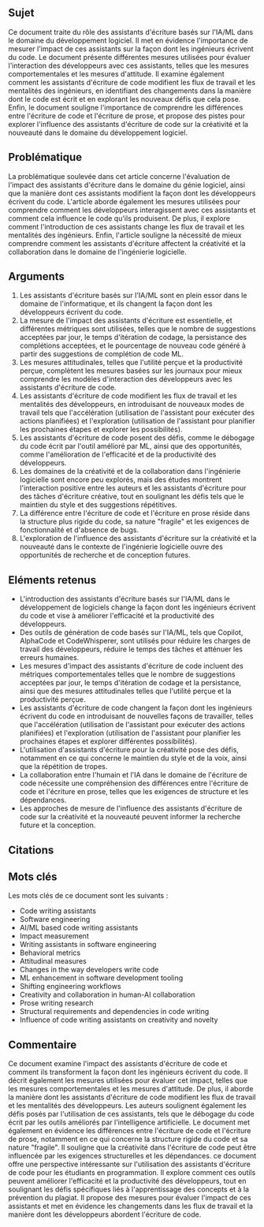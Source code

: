 ## Sujet
Ce document traite du rôle des assistants d'écriture basés sur l'IA/ML dans le domaine du développement logiciel. Il met en évidence l'importance de mesurer l'impact de ces assistants sur la façon dont les ingénieurs écrivent du code. Le document présente différentes mesures utilisées pour évaluer l'interaction des développeurs avec ces assistants, telles que les mesures comportementales et les mesures d'attitude. Il examine également comment les assistants d'écriture de code modifient les flux de travail et les mentalités des ingénieurs, en identifiant des changements dans la manière dont le code est écrit et en explorant les nouveaux défis que cela pose. Enfin, le document souligne l'importance de comprendre les différences entre l'écriture de code et l'écriture de prose, et propose des pistes pour explorer l'influence des assistants d'écriture de code sur la créativité et la nouveauté dans le domaine du développement logiciel.
## Problématique
La problématique soulevée dans cet article concerne l'évaluation de l'impact des assistants d'écriture dans le domaine du génie logiciel, ainsi que la manière dont ces assistants modifient la façon dont les développeurs écrivent du code. L'article aborde également les mesures utilisées pour comprendre comment les développeurs interagissent avec ces assistants et comment cela influence le code qu'ils produisent. De plus, il explore comment l'introduction de ces assistants change les flux de travail et les mentalités des ingénieurs. Enfin, l'article souligne la nécessité de mieux comprendre comment les assistants d'écriture affectent la créativité et la collaboration dans le domaine de l'ingénierie logicielle.
## Arguments
1. Les assistants d'écriture basés sur l'IA/ML sont en plein essor dans le domaine de l'informatique, et ils changent la façon dont les développeurs écrivent du code.
2. La mesure de l'impact des assistants d'écriture est essentielle, et différentes métriques sont utilisées, telles que le nombre de suggestions acceptées par jour, le temps d'itération de codage, la persistance des complétions acceptées, et le pourcentage de nouveau code généré à partir des suggestions de complétion de code ML.
3. Les mesures attitudinales, telles que l'utilité perçue et la productivité perçue, complètent les mesures basées sur les journaux pour mieux comprendre les modèles d'interaction des développeurs avec les assistants d'écriture de code.
4. Les assistants d'écriture de code modifient les flux de travail et les mentalités des développeurs, en introduisant de nouveaux modes de travail tels que l'accélération (utilisation de l'assistant pour exécuter des actions planifiées) et l'exploration (utilisation de l'assistant pour planifier les prochaines étapes et explorer les possibilités).
5. Les assistants d'écriture de code posent des défis, comme le débogage du code écrit par l'outil amélioré par ML, ainsi que des opportunités, comme l'amélioration de l'efficacité et de la productivité des développeurs.
6. Les domaines de la créativité et de la collaboration dans l'ingénierie logicielle sont encore peu explorés, mais des études montrent l'interaction positive entre les auteurs et les assistants d'écriture pour des tâches d'écriture créative, tout en soulignant les défis tels que le maintien du style et des suggestions répétitives.
7. La différence entre l'écriture de code et l'écriture en prose réside dans la structure plus rigide du code, sa nature "fragile" et les exigences de fonctionnalité et d'absence de bugs.
8. L'exploration de l'influence des assistants d'écriture sur la créativité et la nouveauté dans le contexte de l'ingénierie logicielle ouvre des opportunités de recherche et de conception futures.
## Eléments retenus 
- L'introduction des assistants d'écriture basés sur l'IA/ML dans le développement de logiciels change la façon dont les ingénieurs écrivent du code et vise à améliorer l'efficacité et la productivité des développeurs.
- Des outils de génération de code basés sur l'IA/ML, tels que Copilot, AlphaCode et CodeWhisperer, sont utilisés pour réduire les charges de travail des développeurs, réduire le temps des tâches et atténuer les erreurs humaines.
- Les mesures d'impact des assistants d'écriture de code incluent des métriques comportementales telles que le nombre de suggestions acceptées par jour, le temps d'itération de codage et la persistance, ainsi que des mesures attitudinales telles que l'utilité perçue et la productivité perçue.
- Les assistants d'écriture de code changent la façon dont les ingénieurs écrivent du code en introduisant de nouvelles façons de travailler, telles que l'accélération (utilisation de l'assistant pour exécuter des actions planifiées) et l'exploration (utilisation de l'assistant pour planifier les prochaines étapes et explorer différentes possibilités).
- L'utilisation d'assistants d'écriture pour la créativité pose des défis, notamment en ce qui concerne le maintien du style et de la voix, ainsi que la répétition de tropes.
- La collaboration entre l'humain et l'IA dans le domaine de l'écriture de code nécessite une compréhension des différences entre l'écriture de code et l'écriture en prose, telles que les exigences de structure et les dépendances.
- Les approches de mesure de l'influence des assistants d'écriture de code sur la créativité et la nouveauté peuvent informer la recherche future et la conception.
## Citations

## Mots clés
Les mots clés de ce document sont les suivants :
- Code writing assistants
- Software engineering
- AI/ML based code writing assistants
- Impact measurement
- Writing assistants in software engineering
- Behavioral metrics
- Attitudinal measures
- Changes in the way developers write code
- ML enhancement in software development tooling
- Shifting engineering workflows
- Creativity and collaboration in human-AI collaboration
- Prose writing research
- Structural requirements and dependencies in code writing
- Influence of code writing assistants on creativity and novelty

## Commentaire
Ce document examine l'impact des assistants d'écriture de code et comment ils transforment la façon dont les ingénieurs écrivent du code. Il décrit également les mesures utilisées pour évaluer cet impact, telles que les mesures comportementales et les mesures d'attitude. De plus, il aborde la manière dont les assistants d'écriture de code modifient les flux de travail et les mentalités des développeurs. Les auteurs soulignent également les défis posés par l'utilisation de ces assistants, tels que le débogage du code écrit par les outils améliorés par l'intelligence artificielle. Le document met également en évidence les différences entre l'écriture de code et l'écriture de prose, notamment en ce qui concerne la structure rigide du code et sa nature "fragile". Il souligne que la créativité dans l'écriture de code peut être influencée par les exigences structurelles et les dépendances. ce document offre une perspective intéressante sur l'utilisation des assistants d'écriture de code pour les étudiants en programmation. Il explore comment ces outils peuvent améliorer l'efficacité et la productivité des développeurs, tout en soulignant les défis spécifiques liés à l'apprentissage des concepts et à la prévention du plagiat. Il propose des mesures pour évaluer l'impact de ces assistants et met en évidence les changements dans les flux de travail et la manière dont les développeurs abordent l'écriture de code.
